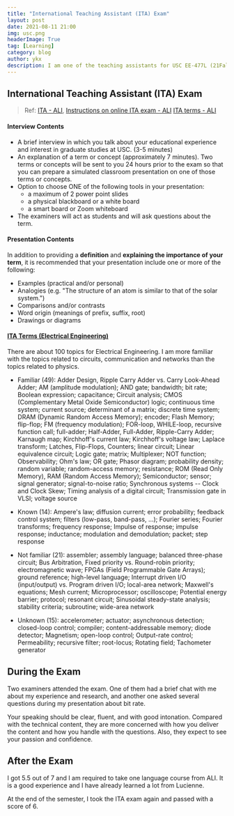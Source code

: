 ```yaml
---
title: "International Teaching Assistant (ITA) Exam"
layout: post
date: 2021-08-11 21:00
img: usc.png
headerImage: True
tag: [Learning]
category: blog
author: ykx
description: I am one of the teaching assistants for USC EE-477L (21Fall). As an international student, I am required to pass the ITA exam before becoming TA. I would like to share my experience with you and hope it may help you better prepare for the exam.
---
```


## International Teaching Assistant (ITA) Exam

> Ref: 
> [ITA - ALI](https://ali.usc.edu/ita/), 
> [Instructions on online ITA exam - ALI](https://ali.usc.edu/online-ita-exam-instructions/)
> [ITA terms - ALI](https://ali.usc.edu/ita-terms/)

#### Interview Contents

* A brief interview in which you talk about your educational experience and interest in graduate studies at USC. (3-5 minutes)
* An explanation of a term or concept (approximately 7 minutes). Two terms or concepts will be sent to you 24 hours prior to the exam so that you can prepare a simulated classroom presentation on one of those terms or concepts.
* Option to choose ONE of the following tools in your presentation:
   * a maximum of 2 power point slides
   * a physical blackboard or a white board
   * a smart board or Zoom whiteboard
* The examiners will act as students and will ask questions about the term.

#### Presentation Contents

In addition to providing a **definition** and **explaining the importance of your term**, it is recommended that your presentation include one or more of the following: 

* Examples (practical and/or personal)
* Analogies (e.g. "The structure of an atom is similar to that of the solar system.")
* Comparisons and/or contrasts
* Word origin (meanings of prefix, suffix, root)
* Drawings or diagrams

#### [ITA Terms (Electrical Engineering)](http://ali.usc.edu/wp-content/uploads/Electrical-Engineering.pdf)

There are about 100 topics for Electrical Engineering. I am more familiar with the topics related to circuits, communication and networks than the topics related to physics.

* Familiar (49): Adder Design, Ripple Carry Adder vs. Carry Look-Ahead Adder; AM (amplitude modulation); AND gate; bandwidth; bit rate; Boolean expression; capacitance; Circuit analysis; CMOS (Complementary Metal Oxide Semiconductor) logic; continuous time system; current source; determinant of a matrix; discrete time system; DRAM (Dynamic Random Access Memory); encoder; Flash Memory; flip-flop; FM (frequency modulation); FOR-loop, WHILE-loop, recursive function call; full-adder; Half-Adder, Full-Adder, Ripple-Carry Adder; Karnaugh map; Kirchhoff's current law; Kirchhoff's voltage law; Laplace transform; Latches, Flip-Flops, Counters; linear circuit; Linear equivalence circuit; Logic gate; matrix; Multiplexer; NOT function; Observability; Ohm's law; OR gate; Phasor diagram; probability density; random variable; random-access memory; resistance; ROM (Read Only Memory), RAM (Random Access Memory); Semiconductor; sensor; signal generator; signal-to-noise ratio; Synchronous systems -- Clock and Clock Skew; Timing analysis of a digital circuit; Transmission gate in VLSI; voltage source

* Known (14): Ampere's law; diffusion current; error probability; feedback control system; filters (low-pass, band-pass, ...); Fourier series; Fourier transforms; frequency response; Impulse of response; impulse response; inductance; modulation and demodulation; packet; step response
* Not familiar (21): assembler; assembly language; balanced three-phase circuit; Bus Arbitration, Fixed priority vs. Round-robin priority; electromagnetic wave; FPGAs (Field Programmable Gate Arrays); ground reference; high-level language; Interrupt driven I/O (input/output) vs. Program driven I/O; local-area network; Maxwell's equations; Mesh current; Microprocessor; oscilloscope; Potential energy barrier; protocol; resonant circuit; Sinusoidal steady-state analysis; stability criteria; subroutine; wide-area network

* Unknown (15): accelerometer; actuator; asynchronous detection; closed-loop control; compiler; content-addressable memory; diode detector; Magnetism; open-loop control; Output-rate control; Permeability; recursive filter; root-locus; Rotating field; Tachometer generator

## During the Exam

Two examiners attended the exam. One of them had a brief chat with me about my experience and research, and another one asked several questions during my presentation about bit rate.

Your speaking should be clear, fluent, and with good intonation. Compared with the technical content, they are more concerned with how you deliver the content and how you handle with the questions. Also, they expect to see your passion and confidence.

## After the Exam

I got 5.5 out of 7 and I am required to take one language course from ALI. It is a good experience and I have already learned a lot from Lucienne. 

At the end of the semester, I took the ITA exam again and passed with a score of 6.
